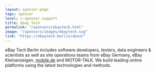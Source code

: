 ```yaml
---
layout: sponsor-page
tags: sponsor
level: c-sponsor-support
title: ebay Tech
permalink: "/sponsors/ebaytech.html"
image: "/sponsors/images/ebaytech.svg"
link: "https://ebaytech.berlin/about"
---
```


eBay Tech Berlin includes software developers, testers, data engineers & scientists as well as site operations teams from eBay Germany, eBay Kleinanzeigen, [mobile.de](https://mobile.de) and MOTOR-TALK. We build leading online platforms using the latest technologies and methods.